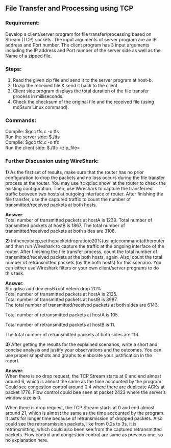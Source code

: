 ## **File Transfer and Processing using TCP**  

### **Requirement**:   
Develop a client/server program for file transfer/processing based on Stream (TCP) sockets. The input arguments of server program are an IP address and Port number. The client program has 3 input arguments including the IP address and Port number of the server side as well as the Name of a zipped file.

### **Steps**:
1) Read the given zip file and send it to the server program at host-b.
2) Unzip the received file & send it back to the client.
3) Client side program displays the total duration of the file transfer process in milliseconds.
4) Check the checksum of the original file and the received file (using md5sum Linux command).  

### **Commands**:  
Compile: $gcc tfs.c -o tfs  
Run the server side: $./tfs <ip> <port>   
Complie: $gcc tfc.c -o tfc  
Run the client side: $./tfc <ip> <port> <zip_file>   

### **Further Discussion using WireShark**:   
**1)** As the first set of results, make sure that the router has no prior configuration to drop the packets and no loss occurs during the file transfer process at the router. You may use ‘tc qdisc show’ at the router to check the existing configuration. Then, use Wireshark to capture the transferred traffic between two hosts at outgoing interface of router. After finishing the file transfer, use the captured traffic to count the number of transmitted/received packets at both hosts.  

**Answer**:  
Total number of transmitted packets at hostA is 1239.
Total number of transmitted packets at hostB is 1867.
The total number of transmitted/received packets at both sides are 3108.  

**2)** Inthenextstep,setthepacketdropratioto20%(usingtccommand)attherouter and then run Wireshark to capture the traffic at the ongoing interface of the router. After finishing the file transfer process, count the total number of transmitted/received packets at the both hosts, again. Also, count the total number of retransmitted packets (by the both hosts) for this scenario. You can either use Wireshark filters or your own client/server programs to do this task.  

**Answer**:  
$tc qdisc add dev ens6 root netem drop 20%  
Total number of transmitted packets at hostA is 2125.  
Total number of transmitted packets at hostB is 3987.  
The total number of transmitted/received packets at both sides are 6143.  

Total number of retransmitted packets at hostA is 105.

Total number of retransmitted packets at hostB is 11.  

The total number of retransmitted packets at both sides are 116.

**3)** After getting the results for the explained scenarios, write a short and concise analysis and justify your observations and the outcomes. You can use proper snapshots and graphs to elaborate your justification in the report.  

**Answer**:  
When there is no drop request, the TCP Stream starts at 0 and end almost around 6, which is almost the same as the time accounted by the program. Could see congestion control around 0.4 where there are duplicate ACKs at packet 1776. Flow control could bee seen at packet 2423 where the server’s window size is 0.  

When there is drop request, the TCP Stream starts at 0 and end almost around 21, which is almost the same as the time accounted by the program. It lasts for longer time because of retransmission of dropped packets. Also could see the retransmission packets, like from 0.2s to 3s, it is retransmitting, which could also been see from the captured retransmitted packets. Flow control and congestion control are same as previous one, so no explanation here.


